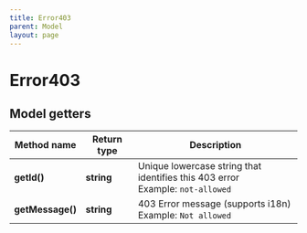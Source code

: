 ```yaml
---
title: Error403
parent: Model
layout: page
---
```


# Error403

## Model getters

Method name | Return type | Description
------------ | ------------- | -------------
**getId()** | **string** | Unique lowercase string that identifies this 403 error <br>Example: `not-allowed` 
**getMessage()** | **string** | 403 Error message (supports i18n) <br>Example: `Not allowed` 

